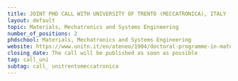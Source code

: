```yaml
---
title: JOINT PHD CALL WITH UNIVERSITY OF TRENTO (MECCATRONICA), ITALY  
layout: default
topic: Materials, Mechatronics and Systems Engineering
number_of_positions: 2
phdschool: Materials, Mechatronics and Systems Engineering
website: https://www.unitn.it/en/ateneo/1904/doctoral-programme-in-materials-mechatronics-and-systems-engineering 
closing_date: The call will be published as soon as possible
tag: call_uni
subtag: call_ unitrentomeccatronica 
---
```

